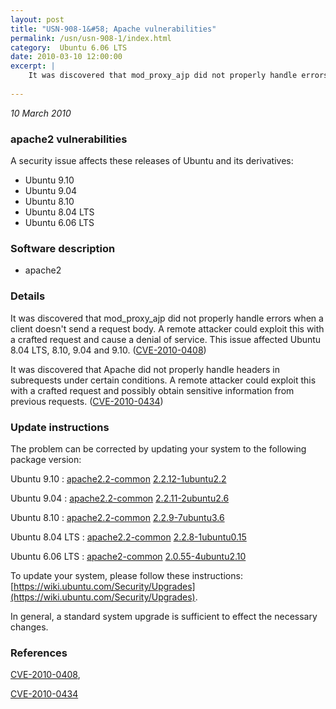 ```yaml
---
layout: post
title: "USN-908-1&#58; Apache vulnerabilities"
permalink: /usn/usn-908-1/index.html
category:  Ubuntu 6.06 LTS
date: 2010-03-10 12:00:00
excerpt: |
    It was discovered that mod_proxy_ajp did not properly handle errors when a client doesn&#39;t send a request body. A remote attacker could exploit this with a crafted request and cause a denial of service. This issue affected Ubuntu 8.04 LTS, 8.10, 9.04 and 9.10. ([CVE-2010-0408](http://people.ubuntu.com/~ubuntu-security/cve/CVE-2010-0408))
    
--- 
```

 
 

*10 March 2010*

### apache2 vulnerabilities

A security issue affects these releases of Ubuntu and its derivatives:

* Ubuntu 9.10
* Ubuntu 9.04
* Ubuntu 8.10
* Ubuntu 8.04 LTS
* Ubuntu 6.06 LTS

### Software description

* apache2 

### Details

It was discovered that mod_proxy_ajp did not properly handle errors when a client doesn&#39;t send a request body. A remote attacker could exploit this with a crafted request and cause a denial of service. This issue affected Ubuntu 8.04 LTS, 8.10, 9.04 and 9.10. ([CVE-2010-0408](http://people.ubuntu.com/~ubuntu-security/cve/CVE-2010-0408))

It was discovered that Apache did not properly handle headers in subrequests under certain conditions. A remote attacker could exploit this with a crafted request and possibly obtain sensitive information from previous requests. ([CVE-2010-0434](http://people.ubuntu.com/~ubuntu-security/cve/CVE-2010-0434)) 

### Update instructions

The problem can be corrected by updating your system to the following package version:

Ubuntu 9.10
 : [apache2.2-common](https://launchpad.net/ubuntu/+source/apache2) <span> [2.2.12-1ubuntu2.2](https://launchpad.net/ubuntu/+source/apache2/2.2.12-1ubuntu2.2) </span> 

Ubuntu 9.04
 : [apache2.2-common](https://launchpad.net/ubuntu/+source/apache2) <span> [2.2.11-2ubuntu2.6](https://launchpad.net/ubuntu/+source/apache2/2.2.11-2ubuntu2.6) </span> 

Ubuntu 8.10
 : [apache2.2-common](https://launchpad.net/ubuntu/+source/apache2) <span> [2.2.9-7ubuntu3.6](https://launchpad.net/ubuntu/+source/apache2/2.2.9-7ubuntu3.6) </span> 

Ubuntu 8.04 LTS
 : [apache2.2-common](https://launchpad.net/ubuntu/+source/apache2) <span> [2.2.8-1ubuntu0.15](https://launchpad.net/ubuntu/+source/apache2/2.2.8-1ubuntu0.15) </span> 

Ubuntu 6.06 LTS
 : [apache2-common](https://launchpad.net/ubuntu/+source/apache2) <span> [2.0.55-4ubuntu2.10](https://launchpad.net/ubuntu/+source/apache2/2.0.55-4ubuntu2.10) </span> 

To update your system, please follow these instructions: [https://wiki.ubuntu.com/Security/Upgrades](https://wiki.ubuntu.com/Security/Upgrades).

In general, a standard system upgrade is sufficient to effect the necessary changes. 

### References

 
 [CVE-2010-0408](http://people.ubuntu.com/~ubuntu-security/cve/CVE-2010-0408), 

 [CVE-2010-0434](http://people.ubuntu.com/~ubuntu-security/cve/CVE-2010-0434)
 

